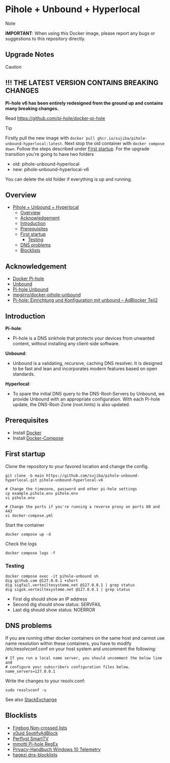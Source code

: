 # Pihole + Unbound + Hyperlocal

> [!NOTE]
>
> **IMPORTANT**: When using this Docker image, please report any bugs or suggestions to this repository directly.


## Upgrade Notes

> [!CAUTION]
> 
> ## !!! THE LATEST VERSION CONTAINS BREAKING CHANGES
>
> **Pi-hole v6 has been entirely redesigned from the ground up and contains many breaking changes.**
> 
> Read https://github.com/pi-hole/docker-pi-hole

> [!tip]
> Firstly pull the new image with `docker pull ghcr.io/sujiba/pihole-unbound-hyperlocal:latest`.
> Next stop the old container with `docker compose down`. 
> Follow the steps described under [First startup](#first-startup). 
> For the upgrade transition you're going to have two folders
> - old: pihole-unbound-hyperlocal
> - new: pihole-unbound-hyperlocal-v6
> 
> You can delete the old folder if everything is up and running.

## Overview

- [Pihole + Unbound + Hyperlocal](#pihole--unbound--hyperlocal)
  - [Overview](#overview)
  - [Acknowledgement](#acknowledgement)
  - [Introduction](#introduction)
  - [Prerequisites](#prerequisites)
  - [First startup](#first-startup)
    - [Testing](#testing)
  - [DNS problems](#dns-problems)
  - [Blocklists](#blocklists)

## Acknowledgement
- [Docker Pi-hole](https://github.com/pi-hole/docker-pi-hole)
- [Unbound](https://nlnetlabs.nl/projects/unbound/about/)
- [Pi-hole Unbound](https://docs.pi-hole.net/guides/dns/unbound/)
- [mpgirro/docker-pihole-unbound](https://github.com/mpgirro/docker-pihole-unbound)
- [Pi-hole: Einrichtung und Konfiguration mit unbound – AdBlocker Teil2](https://www.kuketz-blog.de/pi-hole-einrichtung-und-konfiguration-mit-unbound-adblocker-teil2/)

## Introduction
**Pi-hole**:
- Pi-hole is a DNS sinkhole that protects your devices from unwanted content, without installing any client-side software.

**Unbound**:
- Unbound is a validating, recursive, caching DNS resolver. It is designed to be fast and lean and incorporates modern features based on open standards. 

**Hyperlocal**:
- To spare the initial DNS query to the DNS-Root-Servers by Unbound, we provide Unbound with an appropriate configuration. With each Pi-hole update, the DNS-Root-Zone (root.hints) is also updated. 

## Prerequisites
- Install [Docker](https://docs.docker.com/get-docker/)
- Install [Docker-Compose](https://docs.docker.com/compose/install/)

## First startup
Clone the repository to your favored location and change the config.
```
git clone -b main https://github.com/sujiba/pihole-unbound-hyperlocal.git pihole-unbound-hyperlocal-v6

# Change the timezone, password and other pi-hole settings
cp example.pihole.env pihole.env
vi pihole.env

# Change the ports if you're running a reverse proxy on ports 80 and 443
vi docker-compose.yml
```

Start the container
```
docker compose up -d
```

Check the logs
```
docker compose logs -f
```

### Testing
```
docker compose exec -it pihole-unbound sh
dig github.com @127.0.0.1 +short
dig sigfail.verteiltesysteme.net @127.0.0.1 | grep status 
dig sigok.verteiltesysteme.net @127.0.0.1 | grep status
```
- First dig should show an IP address
- Second dig should show status: SERVFAIL
- Last dig should show status: NOERROR

## DNS problems
If you are running other docker containers on the same host and cannot use name resolution within these containers, you have to modify /etc/resolvconf.conf on your host system and uncomment the following:
```
# If you run a local name server, you should uncomment the below line and
# configure your subscribers configuration files below.
name_servers=127.0.0.1
```
Write the changes to your resolv.conf:
```
sudo resolvconf -u
```
See also [StackExchange](https://unix.stackexchange.com/questions/647996/docker-container-dns-not-working-with-pihole)

## Blocklists
- [Firebog Non-crossed lists](https://v.firebog.net/hosts/lists.php?type=nocross)
- [x0uid SpotifyAdBlock](https://raw.githubusercontent.com/x0uid/SpotifyAdBlock/master/SpotifyBlocklist.txt)
- [Perflyst SmartTV](https://raw.githubusercontent.com/Perflyst/PiHoleBlocklist/master/SmartTV.txt)
- [mmotti Pi-hole RegEx](https://raw.githubusercontent.com/mmotti/pihole-regex/master/regex.list)
- [Privacy-Handbuch Windows 10 Telemetry](https://www.privacy-handbuch.de/handbuch_90a2.htm)
- [hagezi dns-blocklists](https://github.com/hagezi/dns-blocklists)
